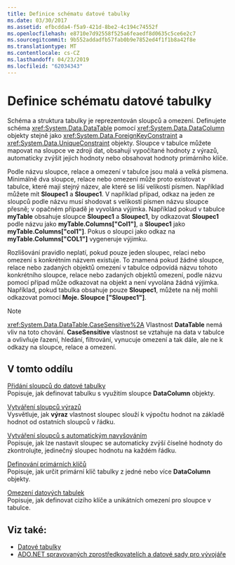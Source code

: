 ```yaml
---
title: Definice schématu datové tabulky
ms.date: 03/30/2017
ms.assetid: efbcdda4-f5a9-421d-8be2-4c194c74552f
ms.openlocfilehash: e8710e7d92558f525a6feaedf8d0635c5ce6e2c7
ms.sourcegitcommit: 9b552addadfb57fab0b9e7852ed4f1f1b8a42f8e
ms.translationtype: MT
ms.contentlocale: cs-CZ
ms.lasthandoff: 04/23/2019
ms.locfileid: "62034343"
---
```

# <a name="datatable-schema-definition"></a>Definice schématu datové tabulky
Schéma a struktura tabulky je reprezentován sloupců a omezení. Definujete schéma <xref:System.Data.DataTable> pomocí <xref:System.Data.DataColumn> objekty stejně jako <xref:System.Data.ForeignKeyConstraint> a <xref:System.Data.UniqueConstraint> objekty. Sloupce v tabulce můžete mapovat na sloupce ve zdroji dat, obsahují vypočítané hodnoty z výrazů, automaticky zvýšit jejich hodnoty nebo obsahovat hodnoty primárního klíče.  
  
 Podle názvu sloupce, relace a omezení v tabulce jsou malá a velká písmena. Minimálně dva sloupce, relace nebo omezení může proto existovat v tabulce, které mají stejný název, ale které se liší velikostí písmen. Například můžete mít **Sloupec1** a **Sloupec1**. V například případ, odkaz na jeden ze sloupců podle názvu musí shodovat s velikostí písmen názvu sloupce přesně; v opačném případě je vyvolána výjimka. Například pokud v tabulce **myTable** obsahuje sloupce **Sloupec1** a **Sloupec1**, by odkazovat **Sloupec1** podle názvu jako  **myTable.Columns["Col1"]**, a **Sloupec1** jako **myTable.Columns["col1"]**. Pokus o sloupci jako odkaz na **myTable.Columns["COL1"]** vygeneruje výjimku.  
  
 Rozlišování pravidlo neplatí, pokud pouze jeden sloupec, relaci nebo omezení s konkrétním názvem existuje. To znamená pokud žádné sloupce, relace nebo zadaných objektů omezení v tabulce odpovídá názvu tohoto konkrétního sloupce, relace nebo zadaných objektů omezení, podle názvu pomocí případ může odkazovat na objekt a není vyvolána žádná výjimka. Například, pokud tabulka obsahuje pouze **Sloupec1**, můžete na něj mohli odkazovat pomocí **Moje. Sloupce ["Sloupec1"]**.  
  
> [!NOTE]
>  <xref:System.Data.DataTable.CaseSensitive%2A> Vlastnost **DataTable** nemá vliv na toto chování. **CaseSensitive** vlastnost se vztahuje na data v tabulce a ovlivňuje řazení, hledání, filtrování, vynucuje omezení a tak dále, ale ne k odkazy na sloupce, relace a omezení.  
  
## <a name="in-this-section"></a>V tomto oddílu  
 [Přidání sloupců do datové tabulky](../../../../../docs/framework/data/adonet/dataset-datatable-dataview/adding-columns-to-a-datatable.md)  
 Popisuje, jak definovat tabulku s využitím sloupce **DataColumn** objekty.  
  
 [Vytváření sloupců výrazů](../../../../../docs/framework/data/adonet/dataset-datatable-dataview/creating-expression-columns.md)  
 Vysvětluje, jak **výraz** vlastnost sloupec slouží k výpočtu hodnot na základě hodnot od ostatních sloupců v řádku.  
  
 [Vytváření sloupců s automatickým navyšováním](../../../../../docs/framework/data/adonet/dataset-datatable-dataview/creating-autoincrement-columns.md)  
 Popisuje, jak lze nastavit sloupec se automaticky zvýší číselné hodnoty do zkontrolujte, jedinečný sloupec hodnotu na každém řádku.  
  
 [Definování primárních klíčů](../../../../../docs/framework/data/adonet/dataset-datatable-dataview/defining-primary-keys.md)  
 Popisuje, jak určit primární klíč tabulky z jedné nebo více **DataColumn** objekty.  
  
 [Omezení datových tabulek](../../../../../docs/framework/data/adonet/dataset-datatable-dataview/datatable-constraints.md)  
 Popisuje, jak definovat cizího klíče a unikátních omezení pro sloupce v tabulce.  
  
## <a name="see-also"></a>Viz také:

- [Datové tabulky](../../../../../docs/framework/data/adonet/dataset-datatable-dataview/datatables.md)
- [ADO.NET spravovaných zprostředkovatelích a datové sady pro vývojáře](https://go.microsoft.com/fwlink/?LinkId=217917)
